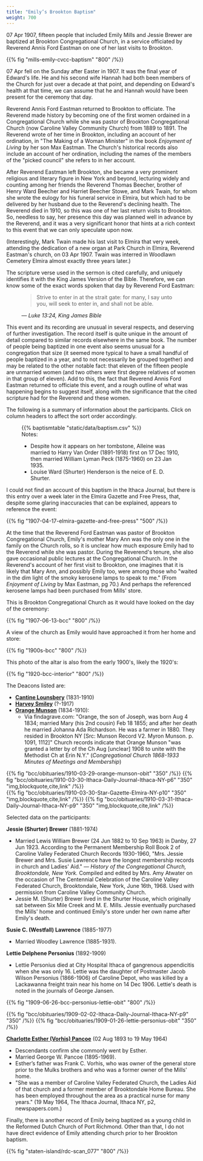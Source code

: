 ```yaml
---
title: "Emily’s Brookton Baptism"
weight: 700 
---
```


07 Apr 1907, fifteen people that included Emily Mills and Jessie Brewer are baptized at Brookton Congregational Church, in a service officiated by Reverend Annis Ford Eastman on one of her last visits to Brookton.

<!--more-->

{{% fig "mills-emily-cvcc-baptism" "800" /%}}

07 Apr fell on the Sunday after Easter in 1907. It was the final year of Edward's life. He and his second wife Hannah had both been members of the Church for just over a decade at that point, and depending on Edward's health at that time, we can assume that he and Hannah would have been present for the ceremony that day.

Reverend Annis Ford Eastman returned to Brookton to officiate. The Reverend made history by becoming one of the first women ordained in a Congregational Church while she was pastor of Brookton Congregational Church (now Caroline Valley Community Church) from 1889 to 1891. The Reverend wrote of her time in Brookton, including an account of her ordination, in "The Making of a Woman Minister" in the book *Enjoyment of Living* by her son Max Eastman. The Church's historical records also include an account of her ordination, including the names of the members of the "picked council" she refers to in her account. 

After Reverend Eastman left Brookton, she became a very prominent religious and literary figure in New York and beyond, lecturing widely and counting among her friends the Reverend Thomas Beecher, brother of Henry Ward Beecher and Harriet Beecher Stowe, and Mark Twain, for whom she wrote the eulogy for his funeral service in Elmira, but which had to be delivered by her husband due to the Reverend's declining health. The Reverend died in 1910, so this was one of her last return visits to Brookton. So, needless to say, her presence this day was planned well in advance by the Reverend, and it was a very significant honor that hints at a rich context to this event that we can only speculate upon now.

(Interestingly, Mark Twain made his last visit to Elmira that very week, attending the dedication of a new organ at Park Church in Elmira, Reverend Eastman's church, on 03 Apr 1907. Twain was interred in Woodlawn Cemetery Elmira almost exactly three years later.)

The scripture verse used in the sermon is cited carefully, and uniquely identifies it with the King James Version of the Bible. Therefore, we can know some of the exact words spoken that day by Reverend Ford Eastman:

<figure class="quote-only">
<blockquote>Strive to enter in at the strait gate: for many, I say unto you, will seek to enter in, and shall not be able.</blockquote>
<figcaption>— <cite>Luke 13:24, King James Bible</cite></figcaption>
</figure>

This event and its recording are unusual in several respects, and deserving of further investigation. The record itself is quite unique in the amount of detail compared to similar records elsewhere in the same book. The number of people being baptized in one event also seems unusual for a congregation that size (it seemed more typical to have a small handful of people baptized in a year, and to not necessarily be grouped together) and may be related to the other notable fact: that eleven of the fifteen people are unmarried women (and two others were first degree relatives of women in that group of eleven). Add to this, the fact that Reverend Annis Ford Eastman returned to officiate this event, and a rough outline of what was happening begins to suggest itself, along with the significance that the cited scripture had for the Reverend and these women.

The following is a summary of information about the participants. Click on column headers to affect the sort order accordingly.

<figure>
{{% baptismtable "static/data/baptism.csv" %}}
<footer>
Notes:

  - Despite how it appears on her tombstone, Alleine was married to Harry Van Order (1891-1918) first on 17 Dec 1910, then married William Lyman Peck (1875-1960) on 23 Jan 1935.
  - Louise Ward (Shurter) Henderson is the neice of E. D. Shurter.
</footer>
</figure>

I could not find an account of this baptism in the Ithaca Journal, but there is this entry over a week later in the Elmira Gazette and Free Press, that, despite some glaring inaccuracies that can be explained, appears to reference the event:

{{% fig "1907-04-17-elmira-gazette-and-free-press" "500" /%}}

At the time that the Reverend Ford Eastman was pastor of Brookton Congregational Church, Emily's mother Mary Ann was the only one in the family on the Church rolls, so it is unclear how much exposure Emily had to the Reverend while she was pastor. During the Reverend's tenure, she also gave occasional public lectures at the Congregational Church. In the Reverend's account of her first visit to Brookton, one imagines that it is likely that Mary Ann, and possibly Emily too, were among those who "waited in the dim light of the smoky kerosene lamps to speak to me." (From *Enjoyment of Living* by Max Eastman, pg 70.) And perhaps the referenced kerosene lamps had been purchased from Mills' store.

This is Brookton Congregational Church as it would have looked on the day of the ceremony:

{{% fig "1907-06-13-bcc" "800" /%}}

A view of the church as Emily would have approached it from her home and store:

{{% fig "1900s-bcc" "800" /%}}

This photo of the altar is also from the early 1900's, likely the 1920's:

{{% fig "1920-bcc-interior" "800" /%}}

The Deacons listed are:

  - **[Cantine Lounsbery](https://www.findagrave.com/memorial/89338791/cantine-lounsbery)** (1831-1910)
  - **[Harvey Smiley](https://www.findagrave.com/memorial/24763291/harvey-smiley)** (?-1917)
  - **[Orange Munson](https://www.findagrave.com/memorial/95123044/orange-munson)** (1834-1910):
      - Via findagrave.com: "Orange, the son of Joseph, was born Aug 4 1834; married Mary (his 2nd cousin) Feb 18 1855; and after her death he married Johanna Ada Richardson. He was a farmer in 1880. They resided in Brookton NY [Src: Munson Record V2. Myron Munson. p. 1091, 1112]" Church records indicate that Orange Munson "was granted a letter by of the Ch Aug [unclear] 1908 to unite with the Methodist Ch at Erin N.Y." (*Congregational Church 1868-1933 Minutes of Meetings and Membership*) 

<div class="cols">
{{% fig "bcc/obituaries/1910-03-29-orange-munson-obit" "350" /%}}
{{% fig "bcc/obituaries/1910-03-30-Ithaca-Daily-Journal-Ithaca-NY-p6" "350" "img,blockquote,cite,link" /%}}
</div>

<div class="cols">
{{% fig "bcc/obituaries/1910-03-30-Star-Gazette-Elmira-NY-p10" "350" "img,blockquote,cite,link" /%}}
{{% fig "bcc/obituaries/1910-03-31-Ithaca-Daily-Journal-Ithaca-NY-p9" "350" "img,blockquote,cite,link" /%}}
</div>

Selected data on the participants:

**Jessie (Shurter) Brewer** (1881-1974)

  - Married Lewis William Brewer (24 Jun 1882 to 10 Sep 1963) in Danby, 27 Jun 1923. According to the Permanent Membership Roll Book 2 of Caroline Valley Federated Church Records 1930-1960, "Mrs. Jessie Brewer and Mrs. Susie Lawrence have the longest membership records in church and Ladies' Aid." — *History of the Congregational Church, Brooktondale, New York.* Compiled and edited by Mrs. Amy Atwater on the occasion of The Centennial Celebration of the Caroline Valley Federated Church, Brooktondale, New York, June 16th, 1968. Used with permission from Caroline Valley Community Church.
  - Jessie M. (Shurter) Brewer lived in the Shurter House, which originally sat between Six Mile Creek and M. E. Mills. Jessie eventually purchased the Mills' home and continued Emily's store under her own name after Emily's death.

**Susie C. (Westfall) Lawrence** (1885-1977)

  - Married Woodley Lawrence (1885-1931).

**Lettie Delphene Personius** (1892-1909)

  - Lettie Personius died at City Hospital Ithaca of gangrenous appendicitis when she was only 16. Lettie was the daughter of Postmaster Jacob Wilson Personius (1866-1906) of Caroline Depot, who was killed by a Lackawanna freight train near his home on 14 Dec 1906. Lettie's death is noted in the journals of George Jansen. 

{{% fig "1909-06-26-bcc-personius-lettie-obit" "800" /%}}
<div class="cols">
{{% fig "bcc/obituaries/1909-02-02-Ithaca-Daily-Journal-Ithaca-NY-p9" "350" /%}}
{{% fig "bcc/obituaries/1909-01-26-lettie-personius-obit" "350" /%}}
</div>

**[Charlotte Esther (Vorhis) Pancoe](https://www.findagrave.com/memorial/162242537/charlotte-esther-pancoe)** (02 Aug 1893 to 19 May 1964)

  - Descendants confirm she commonly went by Esther.
  - Married George W. Pancoe (1895-1969).
  - Esther’s father was Frank C. Vorhis, who was owner of the general store prior to the Mulks brothers and who was a former owner of the Mills' home.
  - "She was a member of Caroline Valley Federated Church, the Ladies Aid of that church and a former member of Brooktondale Home Bureau. She has been employed throughout the area as a practical nurse for many years." (19 May 1964, The Ithaca Journal, Ithaca NY, p2, newspapers.com.)

Finally, there is another record of Emily being baptized as a young child in the Reformed Dutch Church of Port Richmond. Other than that, I do not have direct evidence of Emily attending church prior to her Brookton baptism. 
  
{{% fig "staten-island/rdc-scan_077" "800" /%}}
